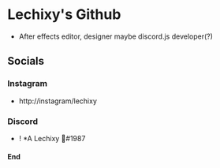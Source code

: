 # Lechixy's Github
- After effects editor, designer maybe discord.js developer(?)

## Socials
### Instagram
- http://instagram/lechixy
### Discord
- ! *A Lechixy 🦋#1987



#### End
